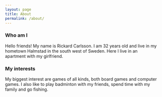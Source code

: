 ```yaml
---
layout: page
title: About
permalink: /about/
---
```

### Who am I
Hello friends! My name is Rickard Carlsson. I am 32 years old and live in my hometown Halmstad in the south west of Sweden. Here I live in an apartment with my girlfriend.

### My interests
My biggest interest are games of all kinds, both board games and computer games. I also like to play badminton with my friends, spend time with my family and go fishing.
